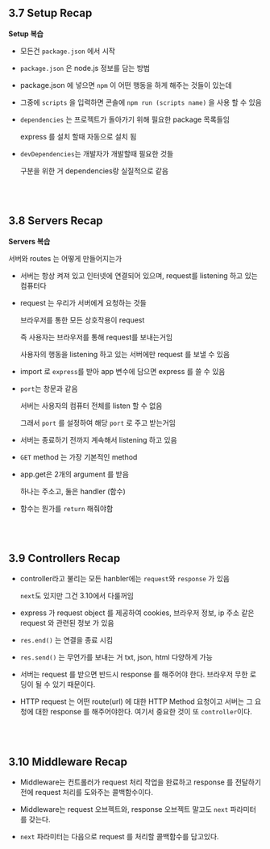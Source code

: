 ## 3.7 Setup Recap

**Setup 복습**

- 모든건 `package.json` 에서 시작

- `package.json` 은 node.js 정보를 담는 방법

- package.json 에 넣으면 `npm` 이 어떤 행동을 하게 해주는 것들이 있는데

- 그중에 `scripts` 을 입력하면 콘솔에 `npm run (scripts name)` 을 사용 할 수 있음

- `dependencies` 는 프로젝트가 돌아가기 위해 필요한 package 목록들임

  express 를 설치 할때 자동으로 설치 됨

- `devDependencies`는 개발자가 개발할때 필요한 것들

  구분을 위한 거 dependencies랑 실질적으로 같음

<br><br>

## 3.8 Servers Recap

**Servers 복습**

서버와 routes 는 어떻게 만들어지는가

- 서버는 항상 켜져 있고 인터넷에 연결되어 있으며, request를 listening 하고 있는 컴퓨터다

- request 는 우리가 서버에게 요청하는 것들

  브라우저를 통한 모든 상호작용이 request

  즉 사용자는 브라우저를 통해 request를 보내는거임

  사용자의 행동을 listening 하고 있는 서버에만 request 를 보낼 수 있음

- import 로 `express`를 받아 app 변수에 담으면 express 를 쓸 수 있음

- `port`는 창문과 같음

  서버는 사용자의 컴퓨터 전체를 listen 할 수 없음

  그래서 `port` 를 설정하여 해당 `port` 로 주고 받는거임

- 서버는 종료하기 전까지 계속해서 listening 하고 있음

- `GET` method 는 가장 기본적인 method

- app.get은 2개의 argument 를 받음

  하나는 주소고, 둘은 handler (함수)

- 함수는 뭔가를 `return` 해줘야함

<br><br>

## 3.9 Controllers Recap

- controller라고 불리는 모든 hanbler에는 `request`와 `response` 가 있음

  `next`도 있지만 그건 3.10에서 다룰꺼임

- express 가 request object 를 제공하여 cookies, 브라우저 정보, ip 주소 같은 request 와 관련된 정보 가 있음

- `res.end()` 는 연결을 종료 시킴

- `res.send()` 는 무언가를 보내는 거 txt, json, html 다양하게 가능

- 서버는 request 를 받으면 반드시 response 를 해주어야 한다. 브라우저 무한 로딩이 될 수 있기 때문이다.

- HTTP request 는 어떤 route(url) 에 대한 HTTP Method 요청이고 서버는 그 요청에 대한 response 를 해주어야한다. 여기서 중요한 것이 또 `controller`이다.

<br><br>

## 3.10 Middleware Recap

- Middleware는 컨트롤러가 request 처리 작업을 완료하고 response 를 전달하기 전에 request 처리를 도와주는 콜백함수이다.

- Middleware는 request 오브젝트와, response 오브젝트 말고도 `next` 파라미터를 갖는다.

- `next` 파라미터는 다음으로 request 를 처리할 콜백함수를 담고있다.
